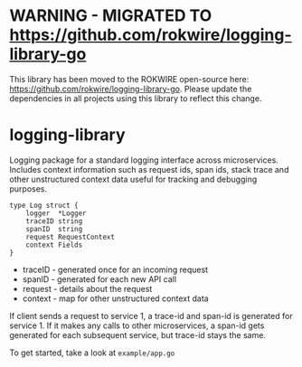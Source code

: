 # WARNING - MIGRATED TO https://github.com/rokwire/logging-library-go
This library has been moved to the ROKWIRE open-source here: https://github.com/rokwire/logging-library-go. Please update the dependencies in all projects using this library to reflect this change. 

# logging-library

Logging package for a standard logging interface across microservices.
Includes context information such as request ids, span ids, stack trace and other unstructured context data useful for tracking and debugging purposes.

```
type Log struct {
	logger  *Logger
	traceID string
	spanID  string
	request RequestContext
	context Fields
}
```

- traceID - generated once for an incoming request
- spanID  - generated for each new API call
- request - details about the request
- context - map for other unstructured context data

If client sends a request to service 1, a trace-id and span-id is generated for service 1. If it makes any calls to other microservices, a span-id gets generated for each subsequent service, but trace-id stays the same.

To get started, take a look at `example/app.go`
